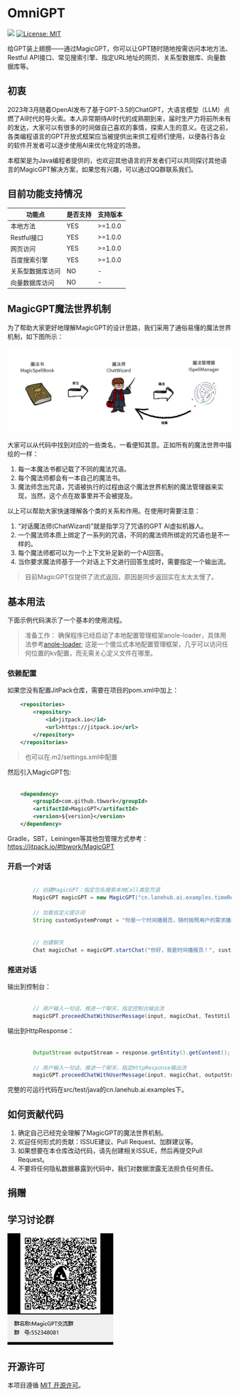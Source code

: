 # OmniGPT

[![](https://jitpack.io/v/tbwork/MagicGPT.svg)](https://jitpack.io/#tbwork/MagicGPT)  [![License: MIT](https://img.shields.io/badge/License-MIT-yellow.svg)](https://opensource.org/licenses/MIT)

给GPT装上翅膀——通过MagicGPT，你可以让GPT随时随地按需访问本地方法、Restful API接口、常见搜索引擎、指定URL地址的网页、关系型数据库、向量数据库等。


## 初衷

2023年3月随着OpenAI发布了基于GPT-3.5的ChatGPT，大语言模型（LLM）点燃了AI时代的导火索。本人非常期待AI时代的成熟期到来，届时生产力将前所未有的发达，大家可以有很多的时间做自己喜欢的事情，探索人生的意义。在这之前，各类编程语言的GPT开放式框架应当被提供出来供工程师们使用，以便各行各业的软件开发者可以逐步使用AI来优化特定的场景。

本框架是为Java编程者提供的，也欢迎其他语言的开发者们可以共同探讨其他语言的MagicGPT解决方案，如果您有兴趣，可以通过QQ群联系我们。

## 目前功能支持情况

| 功能点       | 是否支持 | 支持版本     |
|-----------|--|----------|
| 本地方法      | YES | \>=1.0.0 |
| Restful接口 | YES | \>=1.0.0 |
| 网页访问      | YES | \>=1.0.0    |
| 百度搜索引擎    | YES | \>=1.0.0    |
| 关系型数据库访问  | NO | -        |
| 向量数据库访问   | NO | -        |



## MagicGPT魔法世界机制

为了帮助大家更好地理解MagicGPT的设计思路，我们采用了通俗易懂的魔法世界机制，如下图所示：

![MagicGPT's Mechanism](image/magic_world_cn.png)

大家可以从代码中找到对应的一些类名，一看便知其意。正如所有的魔法世界中描绘的一样：
1. 每一本魔法书都记载了不同的魔法咒语。
2. 每个魔法师都会有一本自己的魔法书。
3. 魔法师念出咒语，咒语被执行的过程由这个魔法世界机制的魔法管理器来实现，当然，这个点在故事里并不会被提及。

以上可以帮助大家快速理解各个类的关系和作用。在使用时需要注意：
1. “对话魔法师(ChatWizard)”就是指学习了咒语的GPT AI虚拟机器人。
2. 一个魔法师本质上绑定了一系列的咒语，不同的魔法师所绑定的咒语也是不一样的。
3. 每个魔法师都可以为一个上下文补足新的一个AI回答。
4. 当你要求魔法师基于一个对话上下文进行回答生成时，需要指定一个输出流。

> 目前MagicGPT仅提供了流式返回，原因是同步返回实在太太太慢了。



## 基本用法

下面示例代码演示了一个基本的使用流程。

> 准备工作： 确保程序已经启动了本地配置管理框架anole-loader，具体用法参考[anole-loader](https://github.com/tbwork/anole-config);
> 这是一个傻瓜式本地配置管理框架，几乎可以访问任何位置的kv配置，而无需关心定义文件在哪里。

### 依赖配置

如果您没有配置JitPack仓库，需要在项目的pom.xml中加上：
```xml
    <repositories>
        <repository>
            <id>jitpack.io</id>
            <url>https://jitpack.io</url>
        </repository>
    </repositories>

```
> 也可以在.m2/settings.xml中配置


然后引入MagicGPT包:

```xml

    <dependency>
        <groupId>com.github.tbwork</groupId>
        <artifactId>MagicGPT</artifactId>
        <version>${version}</version>
    </dependency>

```


Gradle，SBT，Leiningen等其他包管理方式参考： https://jitpack.io/#tbwork/MagicGPT


### 开启一个对话
```java

        // 创建MagicGPT：指定包名搜索本地Call类型咒语
        MagicGPT magicGPT = new MagicGPT("cn.lanehub.ai.examples.timeReporter", "时间播报员",  AIWizardType.GPT4);

        // 加载自定义提示词
        String customSystemPrompt = "你是一个时间播报员，随时按照用户的需求播报时间。";

        
        // 创建聊天
        Chat magicChat = magicGPT.startChat("你好，我是时间播报员！", customSystemPrompt, Language.CHINESE);
```

### 推进对话

输出到控制台：

```java

        // 用户输入一句话，推进一个聊天，指定控制台输出流
        magicGPT.proceedChatWithUserMessage(input, magicChat, TestUtil.getConsoleOutputStream());

```

输出到HttpResponse：
```java

        OutputStream outputStream = response.getEntity().getContent();

        // 用户输入一句话，推进一个聊天，指定HttpResponse输出流
        magicGPT.proceedChatWithUserMessage(input, magicChat, outputStream);

```

完整的可运行代码在src/test/java的cn.lanehub.ai.examples下。



## 如何贡献代码
1. 确定自己已经完全理解了MagicGPT的魔法世界机制。
2. 欢迎任何形式的贡献：ISSUE建议、Pull Request、加群建议等。
3. 如果想要在本仓库改动代码，请先创建相关ISSUE，然后再提交Pull Request。
4. 不要将任何隐私数据暴露到代码中，我们对数据泄露无法担负任何责任。


## 捐赠


## 学习讨论群
![img.png](image/qq.png)



## 开源许可

本项目遵循 [MIT 开源许可](https://opensource.org/licenses/MIT)。
